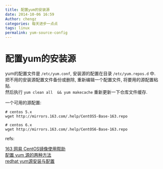 ```yaml
---
title: 配置yum的安装源
date: 2014-10-06 16:59
Author: chengz
categories: 每天进步一点点
tags: linux
permalink: yum-source-config
---
```


配置yum的安装源
===============

yum的配置文件是 `/etc/yum.conf`, 安装源的配置在目录 `/etc/yum.repos.d`
中.  
把不用的安装源配置文件备份或删除, 重新编辑一个配置文件,
将要用的源配置粘贴.  
然后执行 `yum clean all  && yum makecache` 重新更新一下仓库文件缓存.

一个可用的源配置:

    # centos 5.x
    wget http://mirrors.163.com/.help/CentOS5-Base-163.repo

    # centos 6.x
    wget http://mirrors.163.com/.help/CentOS6-Base-163.repo

refs:

[163 网易 CentOS镜像使用帮助](http://mirrors.163.com/.help/centos.html)  
[配置 yum
源的两种方法](http://www.cnblogs.com/shuaixf/archive/2011/11/30/2268496.html)  
[redhat
yum源安装与配置](http://blog.chinaunix.net/uid-20729583-id-2972852.html)
